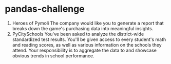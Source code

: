 # pandas-challenge
1. Heroes of Pymoli
The company would like you to generate a report that breaks down the game's purchasing data into meaningful insights.
2. PyCitySchools
You've been asked to analyze the district-wide standardized test results. You'll be given access to every student's math and reading scores, as well as various information on the schools they attend. Your responsibility is to aggregate the data to and showcase obvious trends in school performance.
